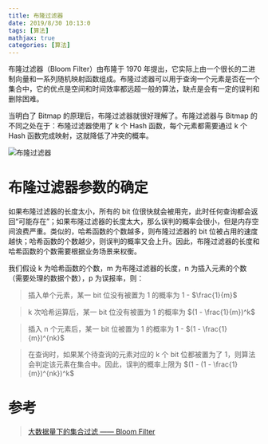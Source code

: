 ```yaml
---
title: 布隆过滤器
date: 2019/8/30 10:13:0
tags: [算法]
mathjax: true
categories: [算法]
---
```


布隆过滤器（Bloom Filter）由布隆于 1970 年提出，它实际上由一个很长的二进制向量和一系列随机映射函数组成。布隆过滤器可以用于查询一个元素是否在一个集合中，它的优点是空间和时间效率都远超一般的算法，缺点是会有一定的误判和删除困难。

<!--more-->

当明白了 Bitmap 的原理后，布隆过滤器就很好理解了。布隆过滤器与 Bitmap 的不同之处在于：布隆过滤器使用了 k 个 Hash 函数，每个元素都需要通过 k 个 Hash 函数完成映射，这就降低了冲突的概率。

![布隆过滤器](https://img.nekolr.com/images/2019/08/30/6Pn.png)

# 布隆过滤器参数的确定
如果布隆过滤器的长度太小，所有的 bit 位很快就会被用完，此时任何查询都会返回“可能存在”；如果布隆过滤器的长度太大，那么误判的概率会很小，但是内存空间浪费严重。类似的，哈希函数的个数越多，则布隆过滤器的 bit 位被占用的速度越快；哈希函数的个数越少，则误判的概率又会上升。因此，布隆过滤器的长度和哈希函数的个数需要根据业务场景来权衡。

我们假设 k 为哈希函数的个数，m 为布隆过滤器的长度，n 为插入元素的个数（需要处理的数据个数），p 为误报率，则：

> 插入单个元素，某一 bit 位没有被置为 1 的概率为 1 - $\frac{1}{m}$

> k 次哈希运算后，某一 bit 位没有被置为 1 的概率为 $(1 - \frac{1}{m})^k$

> 插入 n 个元素后，某一 bit 位被置为 1 的概率为 1 - $(1 - \frac{1}{m})^{nk}$

> 在查询时，如果某个待查询的元素对应的 k 个 bit 位都被置为了 1，则算法会判定该元素在集合中。因此，误判的概率上限为 $(1 - (1 - \frac{1}{m})^{nk})^k$

# 参考
> [大数据量下的集合过滤 —— Bloom Filter](https://www.cnblogs.com/z941030/p/9218356.html)